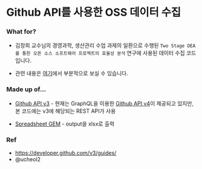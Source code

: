 # Github API를 사용한 OSS 데이터 수집

### What for?

- 김창희 교수님의 경영과학, 생산관리 수업 과제의 일환으로 수행된 
`Two Stage DEA를 통한 오픈 소스 소프트웨어 프로젝트의 효율성 분석` 연구에 사용된 데이터 수집 코드입니다.

- 관련 내용은 [여기](https://jaeyoon.io/lab)에서 부분적으로 보실 수 있습니다.

### Made up of...

- [Github API v3](https://developer.github.com/v3/) - 현재는 GraphQL을 이용한 [Github API v4](https://developer.github.com/v4/)이 제공되고 있지만, 본 코드에는 v3에 해당되는 REST API가 사용

- [Spreadsheet GEM](https://github.com/zdavatz/spreadsheet) - output을 xlsx로 출력

### Ref

- https://developer.github.com/v3/guides/
- @ucheol2
